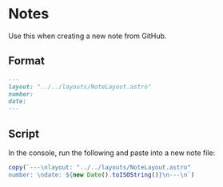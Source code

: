 # Notes

Use this when creating a new note from GitHub.

## Format

```md
---
layout: "../../layouts/NoteLayout.astro"
number:
date:
---
```

## Script

In the console, run the following and paste into a new note file:

```js
copy(`---\nlayout: "../../layouts/NoteLayout.astro"
number: \ndate: ${new Date().toISOString()}\n---\n`)
```
